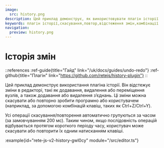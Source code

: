 ```yaml
---
image:
  src: history.png
description: Цей приклад демонструє, як використовувати плагін історії для додавання функції скасування/повторення до вашого редактора. Дізнайтеся, як відстежувати зміни, групувати їх за часом і використовувати комбінації клавіш
keywords: плагін історії,скасування,повтор,відстеження змін,комбінації клавіш
navigation:
  preview: history.png
---
```


# Історія змін

::references
:ref-guide{title="Гайд" link="/uk/docs/guides/undo-redo"}
:ref-github{title="Плагін" link="https://github.com/retejs/history-plugin"}
::

Цей приклад демонструє використання плагіна історії. Він відстежує зміни в редакторі, такі як додавання, видалення або переміщення вузлів, а також додавання або видалення з’єднань. Ці зміни можна скасувати або повторно зробити програмно або користувачем (наприклад, за допомогою комбінацій клавіш, таких як Ctrl+Z/Ctrl+Y).

Усі операції скасування/повторення автоматично групуються за часом (за замовчуванням 200 мс). Таким чином, якщо послідовність операцій відбувається протягом короткого періоду часу, користувач може скасувати або повторити їх одним натисканням клавіші.

:example{id="rete-js-v2-history-gwl0cy" module="/src/editor.ts"}
